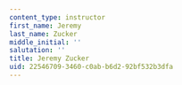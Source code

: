 ```yaml
---
content_type: instructor
first_name: Jeremy
last_name: Zucker
middle_initial: ''
salutation: ''
title: Jeremy Zucker
uid: 22546709-3460-c0ab-b6d2-92bf532b3dfa
---
```

